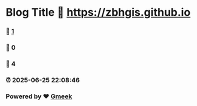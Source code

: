 # Blog Title :link: https://zbhgis.github.io 
### :page_facing_up: [1](https://zbhgis.github.io/tag.html) 
### :speech_balloon: 0 
### :hibiscus: 4 
### :alarm_clock: 2025-06-25 22:08:46 
### Powered by :heart: [Gmeek](https://github.com/Meekdai/Gmeek)
